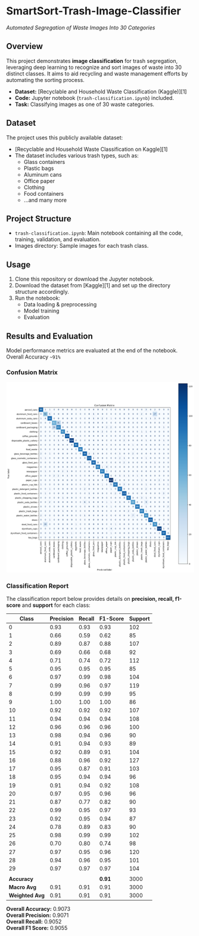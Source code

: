 # SmartSort-Trash-Image-Classifier

_Automated Segregation of Waste Images Into 30 Categories_

## Overview

This project demonstrates **image classification** for trash segregation, leveraging deep learning to recognize and sort images of waste into 30 distinct classes. It aims to aid recycling and waste management efforts by automating the sorting process.

- **Dataset:** [Recyclable and Household Waste Classification (Kaggle)][1]
- **Code:** Jupyter notebook (`trash-classification.ipynb`) included.
- **Task:** Classifying images as one of 30 waste categories.

## Dataset

The project uses this publicly available dataset:
- [Recyclable and Household Waste Classification on Kaggle][1]
- The dataset includes various trash types, such as:
  - Glass containers
  - Plastic bags
  - Aluminum cans
  - Office paper
  - Clothing
  - Food containers
  - ...and many more

## Project Structure

- `trash-classification.ipynb`: Main notebook containing all the code, training, validation, and evaluation.
- Images directory: Sample images for each trash class.

## Usage

1. Clone this repository or download the Jupyter notebook.
2. Download the dataset from [Kaggle][1] and set up the directory structure accordingly.
3. Run the notebook:
   - Data loading & preprocessing
   - Model training
   - Evaluation

## Results and Evaluation

Model performance metrics are evaluated at the end of the notebook.
Overall Accuracy `~91%`

### Confusion Matrix

![Confusion Matrix](confusion_matrix.png)

### Classification Report

The classification report below provides details on **precision, recall, f1-score** and **support** for each class:

| Class | Precision | Recall | F1-Score | Support |
|-------|-----------|--------|----------|---------|
| 0     | 0.93      | 0.93   | 0.93     | 102     |
| 1     | 0.66      | 0.59   | 0.62     | 85      |
| 2     | 0.89      | 0.87   | 0.88     | 107     |
| 3     | 0.69      | 0.66   | 0.68     | 92      |
| 4     | 0.71      | 0.74   | 0.72     | 112     |
| 5     | 0.95      | 0.95   | 0.95     | 85      |
| 6     | 0.97      | 0.99   | 0.98     | 104     |
| 7     | 0.99      | 0.96   | 0.97     | 119     |
| 8     | 0.99      | 0.99   | 0.99     | 95      |
| 9     | 1.00      | 1.00   | 1.00     | 86      |
| 10    | 0.92      | 0.92   | 0.92     | 107     |
| 11    | 0.94      | 0.94   | 0.94     | 108     |
| 12    | 0.96      | 0.96   | 0.96     | 100     |
| 13    | 0.98      | 0.94   | 0.96     | 90      |
| 14    | 0.91      | 0.94   | 0.93     | 89      |
| 15    | 0.92      | 0.89   | 0.91     | 104     |
| 16    | 0.88      | 0.96   | 0.92     | 127     |
| 17    | 0.95      | 0.87   | 0.91     | 103     |
| 18    | 0.95      | 0.94   | 0.94     | 96      |
| 19    | 0.91      | 0.94   | 0.92     | 108     |
| 20    | 0.97      | 0.95   | 0.96     | 96      |
| 21    | 0.87      | 0.77   | 0.82     | 90      |
| 22    | 0.99      | 0.95   | 0.97     | 93      |
| 23    | 0.92      | 0.95   | 0.94     | 87      |
| 24    | 0.78      | 0.89   | 0.83     | 90      |
| 25    | 0.98      | 0.99   | 0.99     | 102     |
| 26    | 0.70      | 0.80   | 0.74     | 98      |
| 27    | 0.97      | 0.95   | 0.96     | 120     |
| 28    | 0.94      | 0.96   | 0.95     | 101     |
| 29    | 0.97      | 0.97   | 0.97     | 104     |
|       |           |        |          |         |
| **Accuracy**    |           |        | **0.91** | 3000    |
| **Macro Avg**   | 0.91      | 0.91   | 0.91     | 3000    |
| **Weighted Avg**| 0.91      | 0.91   | 0.91     | 3000    |


**Overall Accuracy:** 0.9073  
**Overall Precision:** 0.9071  
**Overall Recall:** 0.9052  
**Overall F1 Score:** 0.9055  

